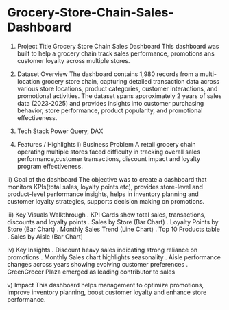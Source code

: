 # Grocery-Store-Chain-Sales-Dashboard
1. Project Title
Grocery Store Chain Sales Dashboard
This dashboard was built to help a grocery chain track sales performance, promotions ans customer loyalty across multiple stores.

2. Dataset Overview
The dashboard contains 1,980 records from a multi-location grocery store chain, capturing detailed transaction data across various store locations, product categories, customer interactions, and promotional activities. The dataset spans approximately 2 years of sales data (2023-2025) and provides insights into customer purchasing behavior, store performance, product popularity, and promotional effectiveness.

3. Tech Stack
Power Query, DAX

4. Features / Highlights
i) Business Problem
A retail grocery chain operating multiple stores faced difficulty in tracking overall sales performance,customer transactions, discount impact and loyalty program effectiveness.

ii) Goal of the dashboard
The objective was to create a dashboard that monitors KPIs(total sales, loyalty points etc), provides store-level and product-level performance insights, helps in inventory planning and customer loyalty strategies, supports decision making on promotions.

iii) Key Visuals Walkthrough
. KPI Cards show total sales, transactions, discounts and loyalty points
. Sales by Store (Bar Chart)
. Loyalty Points by Store (Bar Chart)
. Monthly Sales Trend (Line Chart)
. Top 10 Products table
. Sales by Aisle (Bar Chart)

iv) Key Insights
. Discount heavy sales indicating strong reliance on promotions
. Monthly Sales chart highlights seasonality 
. Aisle performance changes across years showing evolving customer preferences
. GreenGrocer Plaza emerged as leading contributor to sales

v) Impact
This dashboard helps management to optimize promotions, improve inventory planning, boost customer loyalty and enhance store performance.
